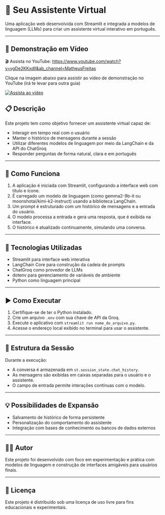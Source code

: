 # 🤖 Seu Assistente Virtual

Uma aplicação web desenvolvida com Streamlit e integrada a modelos de linguagem (LLMs) para criar um assistente virtual interativo em português.

---

## 🎥 Demonstração em Vídeo

🎬 Assista no YouTube: https://www.youtube.com/watch?v=ygDe2KKxdlI&ab_channel=MatheusFreitas 

Clique na imagem abaixo para assistir ao vídeo de demonstração no YouTube (irá te levar para outra guia)

[![Assista ao vídeo](https://img.youtube.com/vi/ygDe2KKxdlI/maxresdefault.jpg)](https://www.youtube.com/watch?v=ygDe2KKxdlI&ab_channel=MatheusFreitas)


## 📋 Descrição

Este projeto tem como objetivo fornecer um assistente virtual capaz de:

- Interagir em tempo real com o usuário
- Manter o histórico de mensagens durante a sessão
- Utilizar diferentes modelos de linguagem por meio da LangChain e da API do ChatGroq
- Responder perguntas de forma natural, clara e em português

---

## 🧠 Como Funciona

1. A aplicação é iniciada com Streamlit, configurando a interface web com título e ícone.
2. É carregado um modelo de linguagem (como gemma2-9b-it ou moonshotai/kimi-k2-instruct) usando a biblioteca LangChain.
3. Um prompt é estruturado com um histórico de mensagens e a entrada do usuário.
4. O modelo processa a entrada e gera uma resposta, que é exibida na interface.
5. O histórico é atualizado continuamente, simulando uma conversa.

---

## 🔧 Tecnologias Utilizadas

- Streamlit para interface web interativa
- LangChain Core para construção da cadeia de prompts
- ChatGroq como provedor de LLMs
- dotenv para gerenciamento de variáveis de ambiente
- Python como linguagem principal

---

## ▶️ Como Executar

1. Certifique-se de ter o Python instalado.
2. Crie um arquivo `.env` com sua chave de API da Groq.
3. Execute o aplicativo com `streamlit run nome_do_arquivo.py`.
4. Acesse o endereço local exibido no terminal para usar o assistente.

---

## 📂 Estrutura da Sessão

Durante a execução:

- A conversa é armazenada em `st.session_state.chat_history`.
- As mensagens são exibidas em caixas separadas para o usuário e o assistente.
- O campo de entrada permite interações contínuas com o modelo.

---

## 💡 Possibilidades de Expansão

- Salvamento de histórico de forma persistente
- Personalização do comportamento do assistente
- Integração com bases de conhecimento ou bancos de dados externos

---

## 🧑‍💻 Autor

Este projeto foi desenvolvido com foco em experimentação e prática com modelos de linguagem e construção de interfaces amigáveis para usuários finais.

---

## 📜 Licença

Este projeto é distribuído sob uma licença de uso livre para fins educacionais e experimentais.

